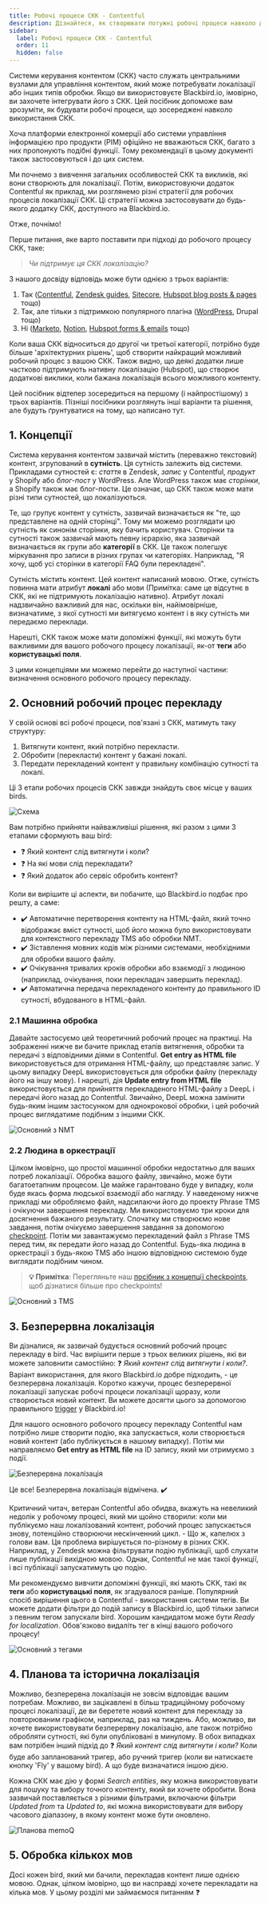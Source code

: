 ```yaml
---
title: Робочі процеси СКК - Contentful
description: Дізнайтеся, як створювати потужні робочі процеси навколо додатків СКК. У цьому посібнику ми більш детально розглянемо Contentful.
sidebar:
  label: Робочі процеси СКК - Contentful
  order: 11
  hidden: false
---
```


Системи керування контентом (СКК) часто служать центральними вузлами для управління контентом, який може потребувати локалізації або інших типів обробки. Якщо ви використовуєте Blackbird.io, імовірно, ви захочете інтегрувати його з СКК. Цей посібник допоможе вам зрозуміти, як будувати робочі процеси, що зосереджені навколо використання СКК.

Хоча платформи електронної комерції або системи управління інформацією про продукти (PIM) офіційно не вважаються СКК, багато з них пропонують подібні функції. Тому рекомендації в цьому документі також застосовуються і до цих систем.

Ми почнемо з вивчення загальних особливостей СКК та викликів, які вони створюють для локалізації. Потім, використовуючи додаток Contentful як приклад, ми розглянемо різні стратегії для робочих процесів локалізації СКК. Ці стратегії можна застосовувати до будь-якого додатку СКК, доступного на Blackbird.io.

Отже, почнімо!

Перше питання, яке варто поставити при підході до робочого процесу СКК, таке:

>_Чи підтримує ця СКК локалізацію?_

З нашого досвіду відповідь може бути однією з трьох варіантів:

1. Так ([Contentful](/blackbird-docs/apps/contentful), [Zendesk guides](/blackbird-docs/apps/zendesk), [Sitecore](/blackbird-docs/apps/sitecore), [Hubspot blog posts & pages](/blackbird-docs/apps/hubspot-cms) тощо)
2. Так, але тільки з підтримкою популярного плагіна ([WordPress](/blackbird-docs/apps/wordpress), Drupal тощо)
3. Ні ([Marketo](/blackbird-docs/apps/marketo), [Notion](/blackbird-docs/apps/notion), [Hubspot forms & emails](/blackbird-docs/apps/hubspot-cms) тощо)

Коли ваша СКК відноситься до другої чи третьої категорії, потрібно буде більше 'архітектурних рішень', щоб створити найкращий можливий робочий процес з вашою СКК. Також видно, що деякі додатки лише частково підтримують нативну локалізацію (Hubspot), що створює додаткові виклики, коли бажана локалізація всього можливого контенту.

Цей посібник відтепер зосередиться на першому (і найпростішому) з трьох варіантів. Пізніші посібники розглянуть інші варіанти та рішення, але будуть ґрунтуватися на тому, що написано тут.

## 1. Концепції

Система керування контентом зазвичай містить (переважно текстовий) контент, згрупований в **сутність**. Ця сутність залежить від системи. Прикладами сутностей є: *стаття* в Zendesk, *запис* у Contentful, *продукт* у Shopify або *блог-пост* у WordPress. Але WordPress також має *сторінки*, а Shopify також має блог-пости. Це означає, що СКК також може мати різні типи сутностей, що локалізуються.

Те, що групує контент у сутність, зазвичай визначається як "те, що представлене на одній сторінці". Тому ми можемо розглядати цю сутність як синонім сторінки, яку бачить користувач. Сторінки та сутності також зазвичай мають певну ієрархію, яка зазвичай визначається як групи або **категорії** в СКК. Це також полегшує міркування про записи в різних групах чи категоріях. Наприклад, "Я хочу, щоб усі сторінки в категорії FAQ були перекладені".

Сутність містить контент. Цей контент написаний мовою. Отже, сутність повинна мати атрибут **локалі** або мови (Примітка: саме це відсутнє в СКК, які не підтримують локалізацію нативно). Атрибут локалі надзвичайно важливий для нас, оскільки він, найімовірніше, визначатиме, з якої сутності ми витягуємо контент і в яку сутність ми передаємо переклади.

Нарешті, СКК також може мати допоміжні функції, які можуть бути важливими для вашого робочого процесу локалізації, як-от **теги** або **користувацькі поля**.

З цими концепціями ми можемо перейти до наступної частини: визначення основного робочого процесу перекладу.

## 2. Основний робочий процес перекладу

У своїй основі всі робочі процеси, пов'язані з СКК, матимуть таку структуру:

1. Витягнути контент, який потрібно перекласти.
2. Обробити (перекласти) контент у бажані локалі.
3. Передати перекладений контент у правильну комбінацію сутності та локалі.

Ці 3 етапи робочих процесів СКК завжди знайдуть своє місце у ваших birds.

![Схема](../../../../assets/guides/cms/1729004201270.png)

Вам потрібно прийняти найважливіші рішення, які разом з цими 3 етапами сформують ваш bird:

- ❓ Який контент слід витягнути і коли?
- ❓ На які мови слід перекладати?
- ❓ Який додаток або сервіс обробить контент?

Коли ви вирішите ці аспекти, ви побачите, що Blackbird.io подбає про решту, а саме:

- ✔️ Автоматичне перетворення контенту на HTML-файл, який точно відображає вміст сутності, щоб його можна було використовувати для контекстного перекладу TMS або обробки NMT.
- ✔️ Зіставлення мовних кодів між різними системами, необхідними для обробки вашого файлу.
- ✔️ Очікування тривалих кроків обробки або взаємодії з людиною (наприклад, очікування, поки перекладач завершить переклад).
- ✔️ Автоматична передача перекладеного контенту до правильного ID сутності, вбудованого в HTML-файл.

### 2.1 Машинна обробка

Давайте застосуємо цей теоретичний робочий процес на практиці. На зображенні нижче ви бачите приклад етапів витягнення, обробки та передачі з відповідними діями в Contentful. **Get entry as HTML file** використовується для отримання HTML-файлу, що представляє запис. У цьому випадку DeepL використовується для обробки файлу (перекладу його на іншу мову). І нарешті, дія **Update entry from HTML file** використовується для прийняття перекладеного HTML-файлу з DeepL і передачі його назад до Contentful. Звичайно, DeepL можна замінити будь-яким іншим застосунком для однокрокової обробки, і цей робочий процес виглядатиме подібним з іншими СКК.

![Основний з NMT](../../../../assets/guides/cms/1729083328505.png)

### 2.2 Людина в оркестрації

Цілком імовірно, що простої машинної обробки недостатньо для ваших потреб локалізації. Обробка вашого файлу, звичайно, може бути багатоетапним процесом. Це майже гарантовано буде у випадку, коли буде якась форма людської взаємодії або нагляду. У наведеному нижче прикладі ми обробляємо файл, надсилаючи його до проекту Phrase TMS і очікуючи завершення перекладу. Ми використовуємо три кроки для досягнення бажаного результату. Спочатку ми створюємо нове завдання, потім очікуємо завершення завдання за допомогою [checkpoint](../../concepts/checkpoints). Потім ми завантажуємо перекладений файл з Phrase TMS перед тим, як передати його назад до Contentful. Будь-яка людина в оркестрації з будь-якою TMS або іншою відповідною системою буде виглядати подібним чином.

> **💡 Примітка**: Перегляньте наш [посібник з концепції checkpoints](../../concepts/checkpoints), щоб дізнатися більше про checkpoints!

![Основний з TMS](../../../../assets/guides/cms/1729083153924.png)

## 3. Безперервна локалізація

Ви дізналися, як зазвичай будується основний робочий процес перекладу в bird. Час вирішити перше з трьох великих рішень, які ви можете заповнити самостійно: ❓ *Який контент слід витягнути і коли?*. Варіант використання, для якого Blackbird.io добре підходить, - це безперервна локалізація. Коротко кажучи, процес безперервної локалізації запускає робочі процеси локалізації щоразу, коли створюється новий контент. Ви можете досягти цього за допомогою правильного [trigger](../../concepts/triggers) у Blackbird.io!

Для нашого основного робочого процесу перекладу Contentful нам потрібно лише створити подію, яка запускається, коли створюється новий контент (або публікується в нашому випадку). Потім ми направляємо **Get entry as HTML file** на ID запису, який ми отримуємо з події.

![Безперервна локалізація](../../../../assets/guides/cms/continuous.gif)

Це все! Безперервна локалізація відмічена. ✔️

Критичний читач, ветеран Contentful або обидва, вкажуть на невеликий недолік у робочому процесі, який ми щойно створили: коли ми публікуємо наш локалізований контент, робочий процес запускається знову, потенційно створюючи нескінченний цикл. - Що ж, капелюх з голови вам. Ця проблема вирішується по-різному в різних СКК. Наприклад, у Zendesk можна фільтрувати подію публікації, щоб слухати лише публікації вихідною мовою. Однак, Contentful не має такої функції, і всі публікації запускатимуть цю подію.

Ми рекомендуємо вивчити допоміжні функції, які мають СКК, такі як **теги** або **користувацькі поля**, як згадувалося раніше. Популярний спосіб вирішення цього в Contentful - використання системи тегів. Ви можете додати фільтри до подій запису в Blackbird.io, щоб тільки записи з певним тегом запускали bird. Хорошим кандидатом може бути *Ready for localization*. Обов'язково видаліть тег в кінці вашого робочого процесу!

![Основний з тегами](../../../../assets/guides/cms/1729086551991.png)

## 4. Планова та історична локалізація

Можливо, безперервна локалізація не зовсім відповідає вашим потребам. Можливо, ви зацікавлені в більш традиційному робочому процесі локалізації, де ви беретете новий контент для перекладу за повторюваним графіком, наприклад, раз на тиждень. Або, можливо, ви хочете використовувати безперервну локалізацію, але також потрібно обробляти сутності, які були опубліковані в минулому. В обох випадках вам потрібен інший підхід до ❓ *Який контент слід витягнути і коли?* Коли буде або запланований тригер, або ручний тригер (коли ви натискаєте кнопку 'Fly' у вашому bird). А що буде визначатися іншою дією.

Кожна СКК має дію у формі *Search entities*, яку можна використовувати для пошуку та вибору точного контенту, який ви хочете обробити. Вона зазвичай поставляється з різними фільтрами, включаючи фільтри *Updated from* та *Updated to*, які можна використовувати для вибору часового діапазону, в якому контент може бути оновлено.

![Планова memoQ](../../../../assets/guides/cms/1729090495297.png)

## 5. Обробка кількох мов

Досі кожен bird, який ми бачили, перекладав контент лише однією мовою. Однак, цілком імовірно, що ви насправді хочете перекладати на кілька мов. У цьому розділі ми займаємося питанням ❓